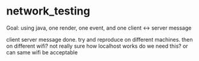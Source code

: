 # network_testing

Goal: using java, one render, one event, and one client <-> server message


client server message done. try and reproduce on different machines.  then on different wifi? not really sure how localhost works
do we need this? or can same wifi be acceptable

